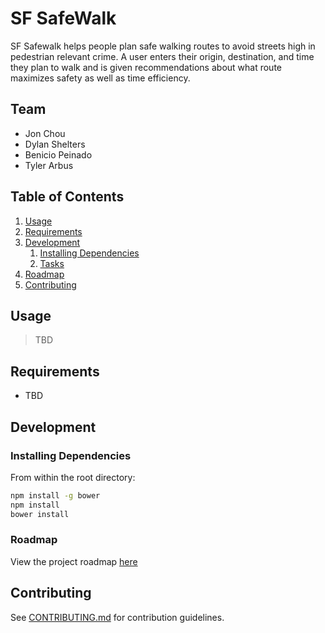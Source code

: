 # SF SafeWalk

SF Safewalk helps people plan safe walking routes to avoid streets high in pedestrian relevant crime. A user enters their origin, destination, and time they plan to walk and is given recommendations about what route maximizes safety as well as time efficiency. 

## Team

  - Jon Chou
  - Dylan Shelters
  - Benicio Peinado
  - Tyler Arbus

## Table of Contents

1. [Usage](#Usage)
1. [Requirements](#requirements)
1. [Development](#development)
    1. [Installing Dependencies](#installing-dependencies)
    1. [Tasks](#tasks)
1. [Roadmap](#roadmap)
1. [Contributing](#contributing)

## Usage

> TBD

## Requirements

- TBD

## Development

### Installing Dependencies

From within the root directory:

```sh
npm install -g bower
npm install
bower install
```

### Roadmap

View the project roadmap [here](https://docs.google.com/spreadsheets/d/15vVgIuMDFE1GMvDxHVId6Pad4HZNPv-rrrK6mR3Qblo/edit#gid=0)


## Contributing

See [CONTRIBUTING.md](CONTRIBUTING.md) for contribution guidelines.